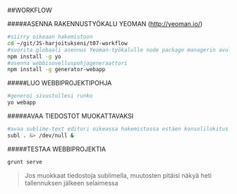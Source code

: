 ##WORKFLOW

#####ASENNA RAKENNUSTYÖKALU YEOMAN (http://yeoman.io/)
```sh
#siirry oikeaan hakemistoon
cd ~/git/JS-harjoitukseni/t07-workflow
#suorita globaali asennus Yeoman-työkalulle node package managerin avulla
npm install -g yo
#asenna webbisovelluspohjageneraattori
npm install -g generator-webapp
```
#####LUO WEBBIPROJEKTIPOHJA
```sh
#generoi sivustollesi runko
yo webapp
```

#####AVAA TIEDOSTOT MUOKATTAVAKSI
```sh
#avaa sublime-text editori oikeassa hakemistossa estäen konsolilokitus
subl . &> /dev/null &
```

#####TESTAA WEBBIPROJEKTIA
```sh
grunt serve
```
> Jos muokkaat tiedostoja sublimella, muutosten pitäisi näkyä heti tallennuksen jälkeen selaimessa
